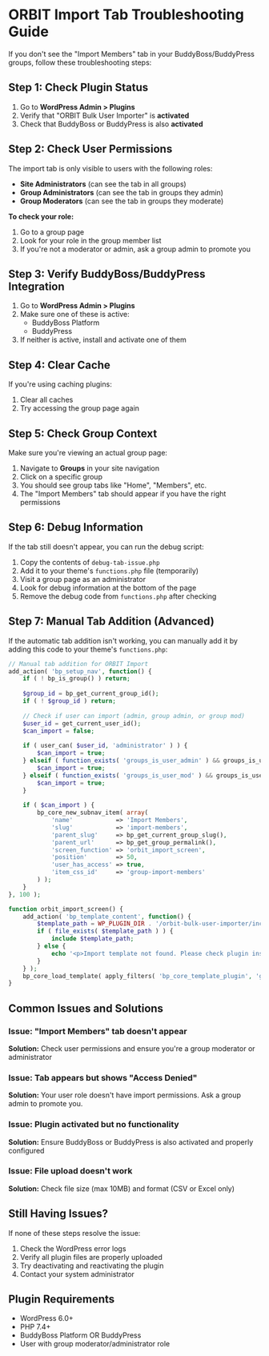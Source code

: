# ORBIT Import Tab Troubleshooting Guide

If you don't see the "Import Members" tab in your BuddyBoss/BuddyPress groups, follow these troubleshooting steps:

## Step 1: Check Plugin Status

1. Go to **WordPress Admin > Plugins**
2. Verify that "ORBIT Bulk User Importer" is **activated**
3. Check that BuddyBoss or BuddyPress is also **activated**

## Step 2: Check User Permissions

The import tab is only visible to users with the following roles:
- **Site Administrators** (can see the tab in all groups)
- **Group Administrators** (can see the tab in groups they admin)
- **Group Moderators** (can see the tab in groups they moderate)

**To check your role:**
1. Go to a group page
2. Look for your role in the group member list
3. If you're not a moderator or admin, ask a group admin to promote you

## Step 3: Verify BuddyBoss/BuddyPress Integration

1. Go to **WordPress Admin > Plugins**
2. Make sure one of these is active:
   - BuddyBoss Platform
   - BuddyPress
3. If neither is active, install and activate one of them

## Step 4: Clear Cache

If you're using caching plugins:
1. Clear all caches
2. Try accessing the group page again

## Step 5: Check Group Context

Make sure you're viewing an actual group page:
1. Navigate to **Groups** in your site navigation
2. Click on a specific group
3. You should see group tabs like "Home", "Members", etc.
4. The "Import Members" tab should appear if you have the right permissions

## Step 6: Debug Information

If the tab still doesn't appear, you can run the debug script:

1. Copy the contents of `debug-tab-issue.php` 
2. Add it to your theme's `functions.php` file (temporarily)
3. Visit a group page as an administrator
4. Look for debug information at the bottom of the page
5. Remove the debug code from `functions.php` after checking

## Step 7: Manual Tab Addition (Advanced)

If the automatic tab addition isn't working, you can manually add it by adding this code to your theme's `functions.php`:

```php
// Manual tab addition for ORBIT Import
add_action( 'bp_setup_nav', function() {
    if ( ! bp_is_group() ) return;
    
    $group_id = bp_get_current_group_id();
    if ( ! $group_id ) return;
    
    // Check if user can import (admin, group admin, or group mod)
    $user_id = get_current_user_id();
    $can_import = false;
    
    if ( user_can( $user_id, 'administrator' ) ) {
        $can_import = true;
    } elseif ( function_exists( 'groups_is_user_admin' ) && groups_is_user_admin( $user_id, $group_id ) ) {
        $can_import = true;
    } elseif ( function_exists( 'groups_is_user_mod' ) && groups_is_user_mod( $user_id, $group_id ) ) {
        $can_import = true;
    }
    
    if ( $can_import ) {
        bp_core_new_subnav_item( array(
            'name'            => 'Import Members',
            'slug'            => 'import-members',
            'parent_slug'     => bp_get_current_group_slug(),
            'parent_url'      => bp_get_group_permalink(),
            'screen_function' => 'orbit_import_screen',
            'position'        => 50,
            'user_has_access' => true,
            'item_css_id'     => 'group-import-members'
        ) );
    }
}, 100 );

function orbit_import_screen() {
    add_action( 'bp_template_content', function() {
        $template_path = WP_PLUGIN_DIR . '/orbit-bulk-user-importer/includes/Frontend/views/group-import.php';
        if ( file_exists( $template_path ) ) {
            include $template_path;
        } else {
            echo '<p>Import template not found. Please check plugin installation.</p>';
        }
    } );
    bp_core_load_template( apply_filters( 'bp_core_template_plugin', 'groups/single/plugins' ) );
}
```

## Common Issues and Solutions

### Issue: "Import Members" tab doesn't appear
**Solution:** Check user permissions and ensure you're a group moderator or administrator

### Issue: Tab appears but shows "Access Denied"
**Solution:** Your user role doesn't have import permissions. Ask a group admin to promote you.

### Issue: Plugin activated but no functionality
**Solution:** Ensure BuddyBoss or BuddyPress is also activated and properly configured

### Issue: File upload doesn't work
**Solution:** Check file size (max 10MB) and format (CSV or Excel only)

## Still Having Issues?

If none of these steps resolve the issue:

1. Check the WordPress error logs
2. Verify all plugin files are properly uploaded
3. Try deactivating and reactivating the plugin
4. Contact your system administrator

## Plugin Requirements

- WordPress 6.0+
- PHP 7.4+
- BuddyBoss Platform OR BuddyPress
- User with group moderator/administrator role

